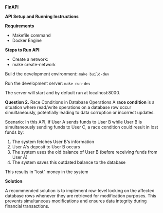 **FinAPI**

**API Setup and Running Instructions**

**Requirements**

 - Makefile command
 - Docker Engine

**Steps to Run API**

 -    Create a network:
 -    make create-network

Build the development environment:
`make build-dev`

Run the development server:
`make run-dev`

The server will start and by default run at localhost:8000.

**Question 2.**
Race Conditions in Database Operations
A **race condition** is a situation where read/write operations on a database row occur simultaneously, potentially leading to data corruption or incorrect updates.

Scenario:
In this API, if User A sends funds to User B while User B is simultaneously sending funds to User C, a race condition could result in lost funds by:

 1. The system fetches User B's information
 2. User A's deposit to User B occurs
 3. The system uses the old balance of User B (before receiving funds from User A)
 4. The system saves this outdated balance to the database

This results in "lost" money in the system  

**Solution**

A recommended solution is to implement row-level locking on the affected database rows whenever they are retrieved for modification purposes. This prevents simultaneous modifications and ensures data integrity during financial transactions.